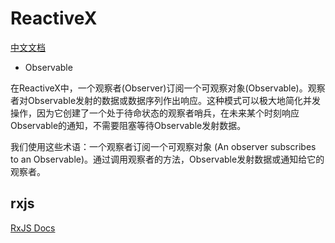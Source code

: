 # ReactiveX
[中文文档](https://www.gitbook.com/book/mcxiaoke/rxdocs/details)

- Observable  

在ReactiveX中，一个观察者(Observer)订阅一个可观察对象(Observable)。观察者对Observable发射的数据或数据序列作出响应。这种模式可以极大地简化并发操作，因为它创建了一个处于待命状态的观察者哨兵，在未来某个时刻响应Observable的通知，不需要阻塞等待Observable发射数据。  

我们使用这些术语：一个观察者订阅一个可观察对象 (An observer subscribes to an Observable)。通过调用观察者的方法，Observable发射数据或通知给它的观察者。  

## rxjs
[RxJS Docs](http://reactivex.io/rxjs/)


